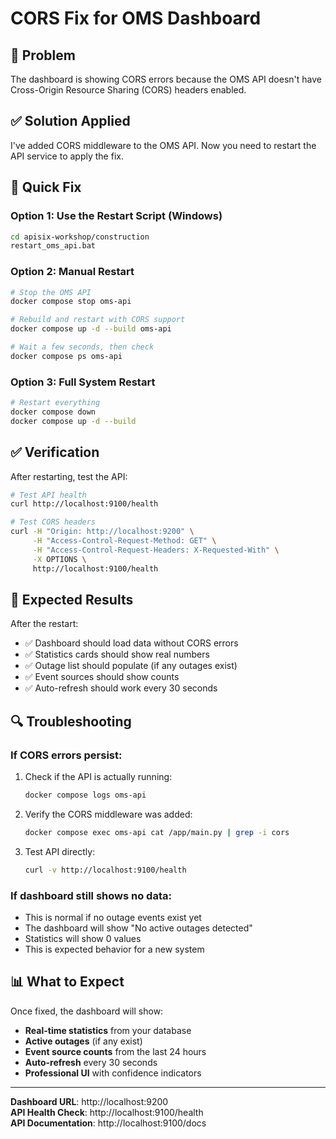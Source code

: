 # CORS Fix for OMS Dashboard

## 🚨 Problem
The dashboard is showing CORS errors because the OMS API doesn't have Cross-Origin Resource Sharing (CORS) headers enabled.

## ✅ Solution Applied
I've added CORS middleware to the OMS API. Now you need to restart the API service to apply the fix.

## 🔧 Quick Fix

### **Option 1: Use the Restart Script (Windows)**
```bash
cd apisix-workshop/construction
restart_oms_api.bat
```

### **Option 2: Manual Restart**
```bash
# Stop the OMS API
docker compose stop oms-api

# Rebuild and restart with CORS support
docker compose up -d --build oms-api

# Wait a few seconds, then check
docker compose ps oms-api
```

### **Option 3: Full System Restart**
```bash
# Restart everything
docker compose down
docker compose up -d --build
```

## ✅ Verification

After restarting, test the API:

```bash
# Test API health
curl http://localhost:9100/health

# Test CORS headers
curl -H "Origin: http://localhost:9200" \
     -H "Access-Control-Request-Method: GET" \
     -H "Access-Control-Request-Headers: X-Requested-With" \
     -X OPTIONS \
     http://localhost:9100/health
```

## 🎯 Expected Results

After the restart:
- ✅ Dashboard should load data without CORS errors
- ✅ Statistics cards should show real numbers
- ✅ Outage list should populate (if any outages exist)
- ✅ Event sources should show counts
- ✅ Auto-refresh should work every 30 seconds

## 🔍 Troubleshooting

### **If CORS errors persist:**
1. Check if the API is actually running:
   ```bash
   docker compose logs oms-api
   ```

2. Verify the CORS middleware was added:
   ```bash
   docker compose exec oms-api cat /app/main.py | grep -i cors
   ```

3. Test API directly:
   ```bash
   curl -v http://localhost:9100/health
   ```

### **If dashboard still shows no data:**
- This is normal if no outage events exist yet
- The dashboard will show "No active outages detected" 
- Statistics will show 0 values
- This is expected behavior for a new system

## 📊 What to Expect

Once fixed, the dashboard will show:
- **Real-time statistics** from your database
- **Active outages** (if any exist)
- **Event source counts** from the last 24 hours
- **Auto-refresh** every 30 seconds
- **Professional UI** with confidence indicators

---

**Dashboard URL**: http://localhost:9200  
**API Health Check**: http://localhost:9100/health  
**API Documentation**: http://localhost:9100/docs

